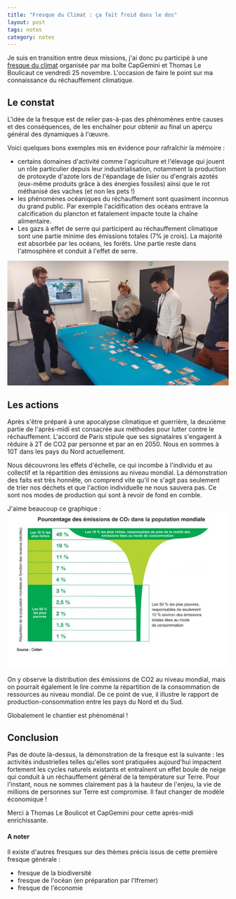 ```yaml
---
title: "Fresque du Climat : ça fait froid dans le dos"
layout: post
tags: notes
category: notes
---
```


Je suis en transition entre deux missions, j'ai donc pu participé à une [fresque du climat](https://fresqueduclimat.org/) organisée par ma boîte CapGemini et Thomas Le Boulicaut ce vendredi 25 novembre. L'occasion de faire le point sur ma connaissance du réchauffement climatique.

<!--more-->

## Le constat 

L'idée de la fresque est de relier pas-à-pas des phénomènes entre causes et des conséquences, de les enchaîner pour obtenir au final un aperçu général des dynamiques à l'œuvre. 

Voici quelques bons exemples mis en évidence pour rafraîchir la mémoire :

- certains domaines d'activité comme l'agriculture et l'élevage qui jouent un rôle particulier depuis leur industrialisation, notamment la production de protoxyde d'azote lors de l'épandage de lisier ou d'engrais azotés (eux-même produits grâce à des énergies fossiles) ainsi que le rot méthanisé des vaches (et non les pets !)
- les phénomènes océaniques du réchauffement sont quasiment inconnus du grand public. Par exemple l'acidification des océans entrave la calcification du plancton et fatalement impacte toute la chaîne alimentaire. 
- Les gazs à effet de serre qui participent au réchauffement climatique sont une partie minime des émissions totales (7% je crois). La majorité est absorbée par les océans, les forêts. Une partie reste dans l'atmosphère et conduit à l'effet de serre.

![Fresque du climat](../assets/ressources/img/fresque/fresque01.jpg)

## Les actions

Après s'être préparé à une apocalypse climatique et guerrière, la deuxième partie de l'après-midi est  consacrée aux méthodes pour lutter contre le réchauffement. L'accord de Paris stipule que ses signataires s'engagent à réduire à 2T de CO2 par personne et par an en 2050. Nous en sommes à 10T dans les pays du Nord actuellement. 

Nous découvrons les effets d'échelle, ce qui incombe à l'individu et au collectif et la répartition des émissions au niveau mondial. 
La démonstration des faits est très honnête, on comprend vite qu'il ne s'agit pas seulement de trier nos déchets et que l'action individuelle ne nous sauvera pas. Ce sont nos modes de production qui sont à revoir de fond en comble.

J'aime beaucoup ce graphique :  
![Champignon repartition CO2 mondial](../assets/ressources/img/fresque/champignon.jpg)

On y observe la distribution des émissions de CO2 au niveau mondial, mais on pourrait également le lire comme la répartition de la consommation de ressources au niveau mondial. De ce point de vue, il illustre le rapport de production-consommation entre les pays du Nord et du Sud.

Globalement le chantier est phénoménal !

## Conclusion

Pas de doute là-dessus, la démonstration de la fresque est la suivante : les activités industrielles telles qu'elles sont pratiquées aujourd'hui impactent fortement les cycles naturels existants et entraînent un effet boule de neige qui conduit à un réchauffement général de la température sur Terre. 
Pour l'instant, nous ne sommes clairement pas à la hauteur de l'enjeu, la vie de millions de personnes sur Terre est compromise. Il faut changer de modèle économique !

Merci à Thomas Le Boulicot et CapGemini pour cette après-midi enrichissante.

#### A noter

Il existe d'autres fresques sur des thèmes précis issus de cette première fresque générale :

- fresque de la biodiversité
- fresque de l'océan (en préparation par l'Ifremer)
- fresque de l'économie
